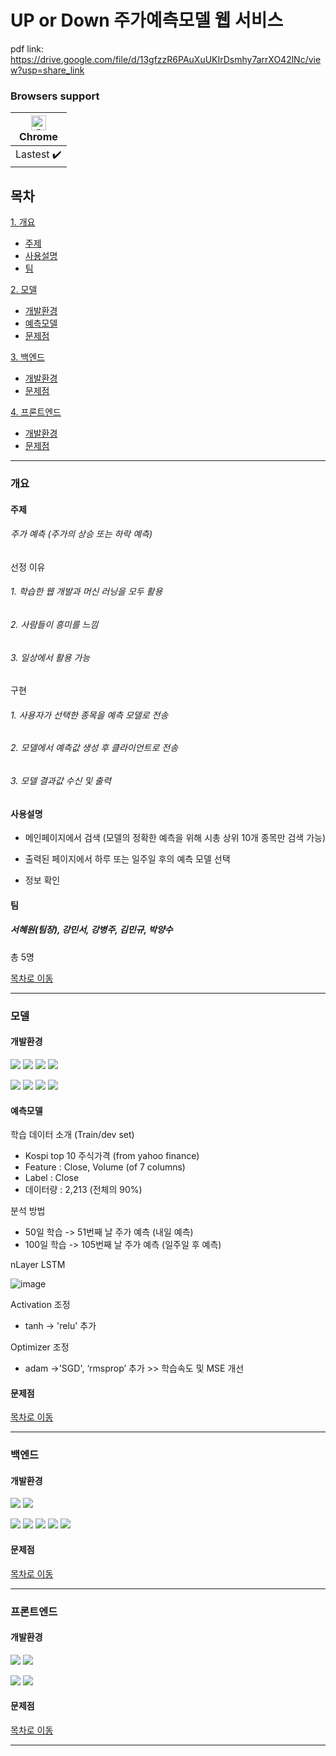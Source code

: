 # UP or Down  주가예측모델 웹 서비스 
pdf link: https://drive.google.com/file/d/13gfzzR6PAuXuUKIrDsmhy7arrXO42lNc/view?usp=share_link
### Browsers support
| [<img src="https://raw.githubusercontent.com/alrra/browser-logos/master/src/chrome/chrome_48x48.png" alt="Chrome" width="24px" height="24px" />](http://gotbahn.github.io/browsers-support-badges/)</br>Chrome |
| --------- |
| Lastest :heavy_check_mark: | 
<!--
:heavy_check_mark:
&check;
-->
## 목차
[1. 개요](#개요)
  * [주제](#주제)  
  * [사용설명](#사용설명)
  * [팀](#팀)


[2. 모델](#모델)
  * [개발환경](#개발환경)
  * [예측모델](#예측모델)
  * [문제점](#문제점)


[3. 백엔드](#백엔드)
  * [개발환경](#개발환경)
  * [문제점](#문제점)


[4. 프론트엔드](#프론트엔드)
  * [개발환경](#개발환경)
  * [문제점](#문제점)

- - -

### 개요

#### 주제

###### 주가 예측 (주가의 상승 또는 하락 예측)

선정 이유 
###### 1. 학습한 웹 개발과 머신 러닝을 모두 활용
###### 2. 사람들이 흥미를 느낌
###### 3. 일상에서 활용 가능

구현
###### 1. 사용자가 선택한 종목을 예측 모델로 전송
###### 2. 모델에서 예측값 생성 후 클라이언트로 전송 
###### 3. 모델 결과값 수신 및 출력


#### 사용설명

* 메인페이지에서 검색 (모델의 정확한 예측을 위해 시총 상위 10개 종목만 검색 가능)

* 출력된 페이지에서 하루 또는 일주일 후의 예측 모델 선택

* 정보 확인

#### 팀

##### 서혜원(팀장), 강민서, 강병주, 김민규, 박양수

총 5명

[목차로 이동](#목차)

- - -

### 모델

#### 개발환경
![](https://img.shields.io/badge/Windows10-0078D6?style=flat-square&logo=Windows&logoColor=white)
![](https://img.shields.io/badge/macOS-000000?style=flat-square&logo=macOS&logoColor=white)
![](https://img.shields.io/badge/VSCode-007ACC?style=flat-square&logo=VisualStudioCode&logoColor=white)
![](https://img.shields.io/badge/Google_Colab-F9AB00?style=flat-square&logo=GoogleColab&logoColor=black)

![](https://img.shields.io/badge/Python-3776AB?style=flat-square&logo=Python&logoColor=black)
![](https://img.shields.io/badge/TensorFlow-FF6F00?style=flat-square&logo=TensorFlow&logoColor=black)
![](https://img.shields.io/badge/Keras-D00000?style=flat-square&logo=Keras&logoColor=white)
![](https://img.shields.io/badge/scikit-learn-F7931E?style=flat-square&logo=scikit-learn&logoColor=white)

#### 예측모델

학습 데이터 소개 (Train/dev set)
* Kospi top 10 주식가격 (from yahoo finance)
* Feature : Close, Volume (of 7 columns)
* Label : Close
* 데이터량 : 2,213 (전체의 90%)

분석 방법
* 50일 학습 -> 51번째 날 주가 예측 (내일 예측)
* 100일 학습 -> 105번째 날 주가 예측 (일주일 후 예측)

nLayer LSTM 

![image](https://user-images.githubusercontent.com/91354523/166476996-0073b871-b93e-45ac-9716-d862f12cf6f2.png)

Activation 조정 
* tanh -> 'relu' 추가

Optimizer 조정
* adam ->'SGD', ‘rmsprop’ 추가  >>  학습속도 및 MSE 개선



#### 문제점

[목차로 이동](#목차)

- - -

### 백엔드

#### 개발환경
![](https://img.shields.io/badge/Windows10-0078D6?style=flat-square&logo=Windows&logoColor=white)
![](https://img.shields.io/badge/VSCode-007ACC?style=flat-square&logo=VisualStudioCode&logoColor=white)

![](https://img.shields.io/badge/Node.js-339933?style=flat-square&logo=Node.js&logoColor=white)
![](https://img.shields.io/badge/npm-CB3837?style=flat-square&logo=npm&logoColor=black)
![](https://img.shields.io/badge/Express-000000?style=flat-square&logo=Express&logoColor=white)
![](https://img.shields.io/badge/Nodemon-76D04B?style=flat-square&logo=Nodemon&logoColor=black)
![](https://img.shields.io/badge/Flask-000000?style=flat-square&logo=Flaskn&logoColor=white)


#### 문제점

[목차로 이동](#목차)

- - -

### 프론트엔드

#### 개발환경
![](https://img.shields.io/badge/Windows10-0078D6?style=flat-square&logo=Windows&logoColor=white)
![](https://img.shields.io/badge/VSCode-007ACC?style=flat-square&logo=VisualStudioCode&logoColor=white)

![](https://img.shields.io/badge/React-61DAFB?style=flat-square&logo=react&logoColor=black)
![](https://img.shields.io/badge/npm-CB3837?style=flat-square&logo=npm&logoColor=black)

#### 문제점

[목차로 이동](#목차)

- - -
